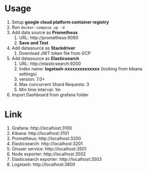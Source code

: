 # Usage

1. Setup **google cloud platform container registry**
2. Run `docker-compose up -d`
3. Add data source as **Prometheus**
   1. URL: http://prometheus:9090
   2. **Save and Test**
4. Add datasource as **Stackdriver**
   1. Download JWT token file from GCP
5. Add datasource as **Elasticsearch**
   1. URL: http://elasticsearch:9200
   2. Index name: **logstash-xxxxxxxxxxxxxx** (looking from kibana settings)
   3. version: 7.0+
   4. Max concurrent Shard Requests: 3
   5. Min time interval: 1m
6. Import Dashboard from grafana folder

# Link

1. Grafana: http://localhost:3100
2. Kibana: http://localhost:3101
3. Prometheus: http://localhost:3200
4. Elasticsearch: http://localhost:3201
5. Onuser service: http://localhost:3501
6. Node exporter: http://localhost:3502
7. Elasticsearch exporter: http://localhost:3503
8. Logstash: http://localhost:3800
